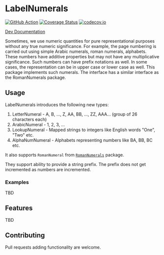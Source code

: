 # LabelNumerals

[![GitHub Action](https://github.com/sambitdash/LabelNumerals.jl/actions/workflows/Build.yml/badge.svg)](https://github.com/sambitdash/LabelNumerals.jl/actions/workflows/Build.yml)
[![Coverage Status](https://coveralls.io/repos/sambitdash/LabelNumerals.jl/badge.svg?branch=master&service=github)](https://coveralls.io/github/sambitdash/LabelNumerals.jl?branch=master)
[![codecov.io](http://codecov.io/github/sambitdash/LabelNumerals.jl/coverage.svg?branch=master)](http://codecov.io/github/sambitdash/LabelNumerals.jl?branch=master)

[Dev Documentation](https://sambitdash.github.io/LabelNumerals.jl/docs/build/)


Sometimes, we use numeric quantities for pure representational purposes without any 
true numeric significance. For example, the page numbering is carried out using 
simple Arabic numerals, roman numerals, alphabets. These numbers have additive 
properties but may not have any multiplicative significance. Such numbers can have 
prefix notations as well. In some cases, the representation can be in upper case 
or lower case as well. This package implements such numerals. The interface has a 
similar interface as the RomanNumerals package.

 ## Usage
 LabelNumerals introduces the following new types:

  1. LetterNumeral - A, B, ..., Z, AA, BB, ..., ZZ, AAA... (group of 26 characters each)
  2. ArabicNumeral - 1, 2, 3, ...
  3. LookupNumeral - Mapped strings to integers like English words "One", "Two" etc.
  4. AlphaNumNumeral - Alphabets representing numbers like BA, BB, BC etc.

 It also supports `RomanNumeral` from
 [`RomanNumerals`](https://github.com/anthonyclays/RomanNumerals.jl) package.

They support ability to provide a string prefix. The prefix does not get incremented as
numbers are incremented.

 ### Examples

TBD

 ## Features

TBD

 ## Contributing
 Pull requests adding functionality are welcome.
